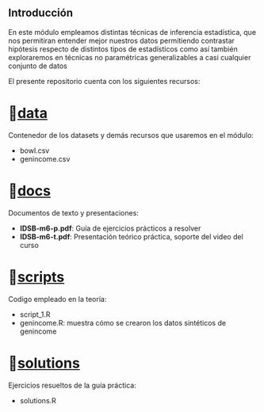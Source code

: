 ## Introducción
En este módulo empleamos distintas técnicas de inferencia estadística, que nos permitiran entender mejor nuestros datos permitiendo contrastar hipótesis respecto de distintos tipos de estadísticos como así también exploraremos en técnicas no paramétricas generalizables a casi cualquier conjunto de datos 

El presente repositorio cuenta con los siguientes recursos:

# :open_file_folder:[data](https://github.com/IDSB-course/m6-statistics/tree/master/data)
Contenedor de los datasets y demás recursos que usaremos en el módulo:

* bowl.csv
* genincome.csv
  


# :open_file_folder:[docs](https://github.com/IDSB-course/m6-statistics/master/docs)
Documentos de texto y presentaciones:
* **IDSB-m6-p.pdf**: Guía de ejercicios prácticos a resolver
* **IDSB-m6-t.pdf**: Presentación teórico práctica, soporte del video del curso

# :open_file_folder:[scripts](https://github.com/IDSB-course/m6-statistics/tree/master/scripts)
Codigo empleado en la teoría:
* script_1.R
* genincome.R: muestra cómo se crearon los datos sintéticos de genincome


# :open_file_folder:[solutions](https://github.com/IDSB-course/m6-statistics/tree/master/solutions)
Ejercicios resueltos de la guía práctica:
* solutions.R